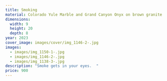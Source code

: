 ```yaml
---
title: Smoking
material: Colorado Yule Marble and Grand Canyon Onyx on brown granite
dimensions:
  width: 9
  height: 20
  depth: 8
year: 2023
cover_image: images/cover/img_1146-2-.jpg
images:
  - images/img_1150-1-.jpg
  - images/img_1146-2-.jpg
  - images/img_1138-3-.jpg
description: "Smoke gets in your eyes.  "
price: 900
---
```

